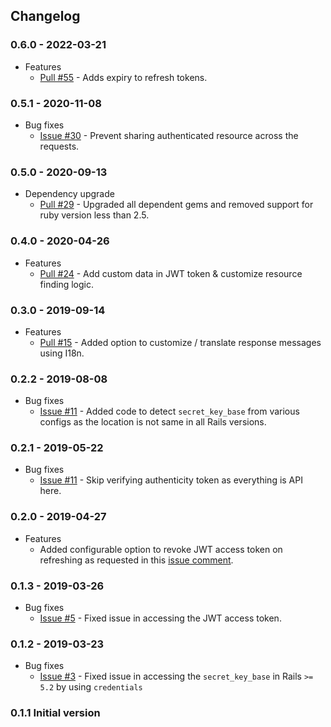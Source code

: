 ## Changelog

### 0.6.0 - 2022-03-21

* Features
  * [Pull #55](https://github.com/Gokul595/api_guard/pull/55) - Adds expiry to refresh tokens.

### 0.5.1 - 2020-11-08

* Bug fixes
    * [Issue #30](https://github.com/Gokul595/api_guard/issues/30) - Prevent sharing authenticated resource across the
    requests.

### 0.5.0 - 2020-09-13

* Dependency upgrade
    * [Pull #29](https://github.com/Gokul595/api_guard/pull/29) - Upgraded all dependent gems and removed support for
    ruby version less than 2.5.

### 0.4.0 - 2020-04-26

* Features
    * [Pull #24](https://github.com/Gokul595/api_guard/pull/24) - Add custom data in JWT token & customize resource 
    finding logic.

### 0.3.0 - 2019-09-14

* Features
    * [Pull #15](https://github.com/Gokul595/api_guard/pull/15) - Added option to customize / translate response 
    messages using I18n.

### 0.2.2 - 2019-08-08

* Bug fixes
    * [Issue #11](https://github.com/Gokul595/api_guard/issues/11) - Added code to detect `secret_key_base` from various 
    configs as the location is not same in all Rails versions. 

### 0.2.1 - 2019-05-22

* Bug fixes
    * [Issue #11](https://github.com/Gokul595/api_guard/issues/11) - Skip verifying authenticity token as everything 
    is API here.

### 0.2.0 - 2019-04-27

* Features
    * Added configurable option to revoke JWT access token on refreshing as requested in this 
    [issue comment](https://github.com/Gokul595/api_guard/issues/8#issuecomment-477436164).

### 0.1.3 - 2019-03-26

* Bug fixes
    * [Issue #5](https://github.com/Gokul595/api_guard/issues/5) - Fixed issue in accessing the JWT access token.

### 0.1.2 - 2019-03-23

* Bug fixes
    * [Issue #3](https://github.com/Gokul595/api_guard/issues/3) - Fixed issue in accessing the `secret_key_base` in 
    Rails `>= 5.2` by using `credentials` 

### 0.1.1 Initial version
